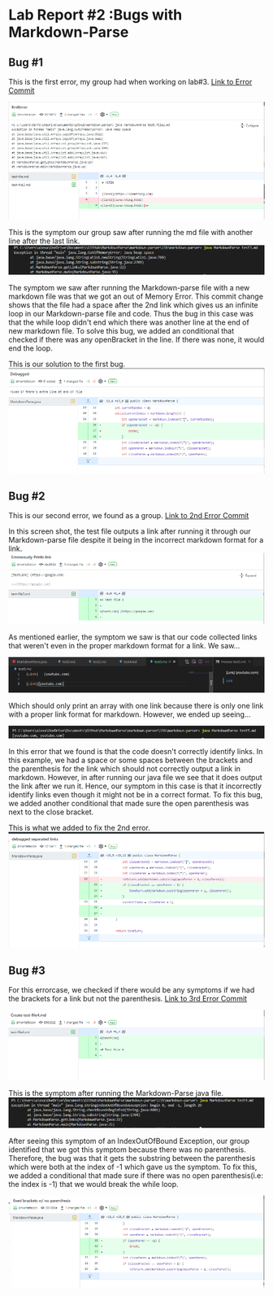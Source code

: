 # Lab Report #2 :Bugs with Markdown-Parse #


## Bug #1 ##

This is the first error, my group had when working on lab#3. 
[Link to Error Commit](https://github.com/dmontefalcon/markdown-parser/commit/3575612d2b76784629c1ba44f4459d7c183d45c8) 

![Screenshot](/screenshots/2nderror.png)

This is the symptom our group saw after running the md file with another line after the last link.
![SS](/screenshots/errorBug1.png)


The symptom we saw after running the Markdown-parse file with a new markdown file was that we got an out of Memory Error. This commit change shows that the file had a space after the 2nd link which gives us an infinite loop in our Markdown-parse file and code. Thus the bug in this case was that the while loop didn't end which there was another line at the end of new markdown file. To solve this bug, we added an conditional that checked if there was any openBracket in the line. If there was none, it would end the loop.

This is our solution to the first bug.
![Screenshot](/screenshots/2ndsol.png)

## Bug #2 ##

This is our second error, we found as a group. [Link to 2nd Error Commit](https://github.com/dmontefalcon/markdown-parser/commit/ebc853d4ad03143444821d342b8920506932a8c8)

In this screen shot, the test file outputs a link after running it through our Markdown-parse file despite it being in the incorrect markdown format for a link.
![Screenshot](/screenshots/1sterror.png)

As mentioned earlier, the symptom we saw is that our code collected links that weren't even in the proper markdown format for a link. We saw...

![SS](/screenshots/errorBug2p1.png)

Which should only print an array with one link because there is only one link with a proper link format for markdown. However, we ended up seeing...

![SS](/screenshots/errorBug2p2.png)


In this error that we found is that the code doesn't correctly identify links. In this example, we had a space or some spaces between the brackets and the parenthesis for the link which should not correctly output a link in markdown. However, in after running our java file we see that it does output the link after we run it. Hence, our symptom in this case is that it incorrectly identify links even though it might not be in a correct format. To fix this bug, we added another conditional that made sure the open parenthesis was next to the close bracket.

This is what we added to fix the 2nd error.
![Screenshot](/screenshots/1stsol.png)


## Bug #3 ##
For this errorcase, we checked if there would be any symptoms if we had the brackets for a link but not the parenthesis. [Link to 3rd Error Commit](https://github.com/dmontefalcon/markdown-parser/commit/896c5d2ea2a55952a644e14731fbf4dd98dcda3d) 

![Screenshot](/screenshots/3rderror.png)

This is the symptom after running the Markdown-Parse java file.
![Screenshot](/screenshots/3rderrorsymptom.png)

After seeing this symptom of an IndexOutOfBound Exception, our group identified that we got this symptom because there was no parenthesis. Therefore, the bug was that it gets the substring between the parenthesis which were both at the index of -1 which gave us the symptom. To fix this, we added a conditional that made sure if there was no open parenthesis(i.e: the index is -1) that we would break the while loop.

![Screenshot](/screenshots/3rdsol.png)




